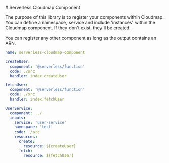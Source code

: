 # Serverless Cloudmap Component

The purpose of this library is to register your components within Cloudmap. You can define a namespace, service and include 'instances' within the Cloudmap component. If they don't exist, they'll be created.

You can register any other component as long as the output contains an ARN.

```yaml
name: serverless-cloudmap-component

createUser:
  component: '@serverless/function'
  code: ./src
  handler: index.createUser

fetchUser:
  component: '@serverless/function'
  code: ./src
  handler: index.fetchUser

UserService:
  component: ../
  inputs:
    service: 'user-service'
    namespace: 'test'
    code: ./src
    resources:
      create:
        resource: ${createUser}
      fetch:
        resource: ${fetchUser}
```
